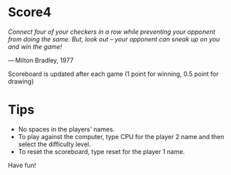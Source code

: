 # Score4

*Connect four of your checkers in a row while preventing your opponent from doing the same. But, look out – your opponent can sneak up on you and win the game!*

— Milton Bradley, 1977

Scoreboard is updated after each game (1 point for winning, 0.5 point for drawing)

# Tips
- No spaces in the players' names.
- To play against the computer, type CPU for the player 2 name and then select the difficulty level.
- To reset the scoreboard, type reset for the player 1 name.

Have fun!
